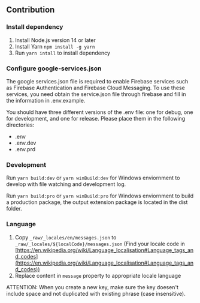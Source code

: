 ## Contribution

### Install dependency

1. Install Node.js version 14 or later
2. Install Yarn `npm install -g yarn`
3. Run `yarn intall` to install dependency

### Configure google-services.json

The google services.json file is required to enable Firebase services such as Firebase Authentication and Firebase Cloud Messaging. To use these services, you need obtain the service.json file through firebase and fill in the information in .env.example.

You should have three different versions of the .env file: one for debug, one for development, and one for release. Please place them in the following directories:

- .env
- .env.dev
- .env.prd

### Development

Run `yarn build:dev` or `yarn winBuild:dev` for Windows enviornment to develop with file watching and development log.

Run `yarn build:pro` or `yarn winBuild:pro` for Windows enviornment to build a production package, the output extension package is located in the dist folder.

### Language

1. Copy `_raw/_locales/en/messages.json` to `_raw/_locales/${localCode}/messages.json` (Find your locale code in [https://en.wikipedia.org/wiki/Language_localisation#Language_tags_and_codes](https://en.wikipedia.org/wiki/Language_localisation#Language_tags_and_codes))
2. Replace content in `message` property to appropriate locale language

ATTENTION: When you create a new key, make sure the key doesen't include space and not duplicated with existing phrase (case insensitive).

